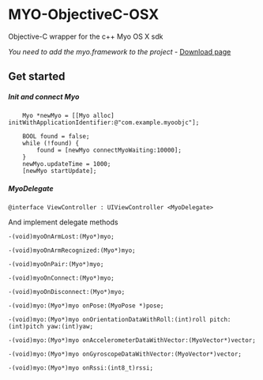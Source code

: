 MYO-ObjectiveC-OSX
==================

Objective-C wrapper for the c++ Myo OS X sdk


*You need to add the myo.framework to the project -* [Download page](https://developer.thalmic.com/downloads)


## Get started

##### Init and connect Myo
```
    Myo *newMyo = [[Myo alloc] initWithApplicationIdentifier:@"com.example.myoobjc"];
    
    BOOL found = false;
    while (!found) {
        found = [newMyo connectMyoWaiting:10000];
    }
    newMyo.updateTime = 1000;
    [newMyo startUpdate];
```

##### MyoDelegate
```
@interface ViewController : UIViewController <MyoDelegate>
```

And implement delegate methods

```
-(void)myoOnArmLost:(Myo*)myo;

-(void)myoOnArmRecognized:(Myo*)myo;

-(void)myoOnPair:(Myo*)myo;

-(void)myoOnConnect:(Myo*)myo;

-(void)myoOnDisconnect:(Myo*)myo;

-(void)myo:(Myo*)myo onPose:(MyoPose *)pose;

-(void)myo:(Myo*)myo onOrientationDataWithRoll:(int)roll pitch:(int)pitch yaw:(int)yaw;

-(void)myo:(Myo*)myo onAccelerometerDataWithVector:(MyoVector*)vector;

-(void)myo:(Myo*)myo onGyroscopeDataWithVector:(MyoVector*)vector;

-(void)myo:(Myo*)myo onRssi:(int8_t)rssi;

```
